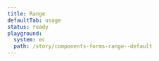 ```yaml
---
title: Range
defaultTab: usage
status: ready
playground:
  system: ec
  path: /story/components-forms-range--default
---
```

